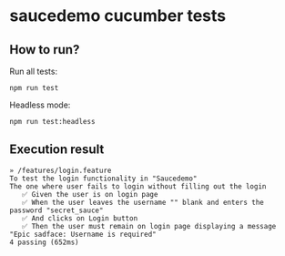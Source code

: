 # saucedemo cucumber tests

## How to run?

Run all tests:

`npm run test`

Headless mode:

`npm run test:headless`

## Execution result

```
» /features/login.feature
To test the login functionality in "Saucedemo"
The one where user fails to login without filling out the login
   ✅ Given the user is on login page
   ✅ When the user leaves the username "" blank and enters the password "secret_sauce"
   ✅ And clicks on Login button
   ✅ Then the user must remain on login page displaying a message "Epic sadface: Username is required"
4 passing (652ms)
```
